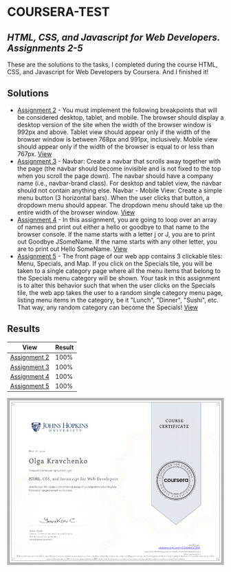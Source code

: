 # COURSERA-TEST
## _HTML, CSS, and Javascript for Web Developers. Assignments 2-5_ <br>

These are the solutions to the tasks, I completed during the course HTML, CSS, and Javascript for Web Developers by Coursera. And I finished it!<br>

## Solutions

- [Assignment 2](https://github.com/Persephone1792/coursera-test/tree/gh-pages/Mod2%20solution) - You must implement the following breakpoints that will be considered desktop, tablet, and mobile. The browser should display a desktop version of the site when the width of the browser window is 992px and above. Tablet view should appear only if the width of the browser window is between 768px and 991px, inclusively. Mobile view should appear only if the width of the browser is equal to or less than 767px. [View](https://persephone1792.github.io/coursera-test/Mod2%20solution/index.html)
- [Assignment 3](https://github.com/Persephone1792/coursera-test/tree/gh-pages/Mod3) - Navbar: Create a navbar that scrolls away together with the page (the navbar should become invisible and is not fixed to the top when you scroll the page down). The navbar should have a company name (i.e., navbar-brand class).
For desktop and tablet view, the navbar should not contain anything else. 
Navbar - Mobile View: Create a simple menu button (3 horizontal bars). When the user clicks that button, a dropdown menu should appear. The dropdown menu should take up the entire width of the browser window. [View](https://persephone1792.github.io/coursera-test/Mod3/index.html)
- [Assignment 4](https://github.com/Persephone1792/coursera-test/tree/gh-pages/Mod4_solution) - In this assignment, you are going to loop over an array of names and print out either a hello or goodbye to that name to the browser console. If the name starts with a letter j or J, you are to print out Goodbye JSomeName. If the name starts with any other letter, you are to print out Hello SomeName. [View](https://persephone1792.github.io/coursera-test/Mod4_solution/index.html)
- [Assignment 5](https://github.com/Persephone1792/coursera-test/tree/gh-pages/Mod5_solution) - The front page of our web app contains 3 clickable tiles: Menu, Specials, and Map. If you click on the Specials tile, you will be taken to a single category page where all the menu items that belong to the Specials menu category will be shown. Your task in this assignment is to alter this behavior such that when the user clicks on the Specials tile, the web app takes the user to a random single category menu page, listing menu items in the category, be it "Lunch", "Dinner", "Sushi", etc. That way, any random category can become the Specials! [View](https://persephone1792.github.io/coursera-test/Mod5_solution/index.html)

## Results

| View | Result |
| ------ | ------ |
| [Assignment 2](https://persephone1792.github.io/coursera-test/Mod2%20solution/index.html) | 100% |
| [Assignment 3](https://persephone1792.github.io/coursera-test/Mod3/index.html) | 100% |
| [Assignment 4](https://persephone1792.github.io/coursera-test/Mod4_solution/index.html) | 100% |
| [Assignment 5](https://persephone1792.github.io/coursera-test/Mod5_solution/index.html) | 100% |

![Image text](https://github.com/Persephone1792/coursera-test/blob/gh-pages/Certificate/2022-05-16.png)
